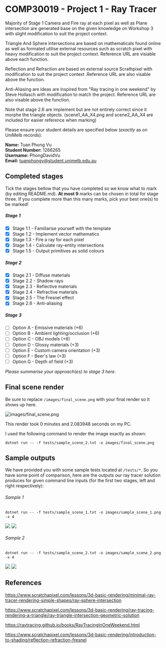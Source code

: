 # COMP30019 - Project 1 - Ray Tracer

Majority of Stage 1 Camera and Fire ray at each pixel as well as Plane intersection  are generated base on the given knowledge on Workshop 3 with slight modification to suit the project context.

Triangle And Sphere Intersections are based on mathematicals found online as well as formated utilise external resources such as scratch pixel with heavy modification to suit the project context. Reference URL are visiable above each function.

Reflection and Refraction are based on external source Scrathpixel with modification to suit the project context
.Reference URL are also visable above the function.

Anti-Aliasing are ideas are inspired from "Ray tracing in one weekend" by Steve Hollasch with modification to match the project. Reference URL are also visable above the function.

Note that stage 2.6 are implement but are not entirely correct since it morphe the triangle objects. 
    (scene1_AA_X4.png and scene2_AA_X4 are included for easier reference when marking) 

Please ensure your student details are specified below (*exactly* as on UniMelb
records):

**Name:** Tuan Phong Vu \
**Student Number:** 1266265 \
**Username:** PhongDavidVu \
**Email:** tuanphongv@student.unimelb.edu.au

## Completed stages

Tick the stages bellow that you have completed so we know what to mark (by
editing README.md). **At most 9** marks can be chosen in total for stage
three. If you complete more than this many marks, pick your best one(s) to be
marked!

<!---
Tip: To tick, place an x between the square brackes [ ], like so: [x]
-->

##### Stage 1

- [x] Stage 1.1 - Familiarise yourself with the template
- [x] Stage 1.2 - Implement vector mathematics
- [x] Stage 1.3 - Fire a ray for each pixel
- [x] Stage 1.4 - Calculate ray-entity intersections
- [x] Stage 1.5 - Output primitives as solid colours

##### Stage 2

- [x] Stage 2.1 - Diffuse materials
- [x] Stage 2.2 - Shadow rays
- [x] Stage 2.3 - Reflective materials
- [x] Stage 2.4 - Refractive materials
- [x] Stage 2.5 - The Fresnel effect
- [x] Stage 2.6 - Anti-aliasing

##### Stage 3

- [ ] Option A - Emissive materials (+6)
- [ ] Option B - Ambient lighting/occlusion (+6)
- [ ] Option C - OBJ models (+6)
- [ ] Option D - Glossy materials (+3)
- [ ] Option E - Custom camera orientation (+3)
- [ ] Option F - Beer's law (+3)
- [ ] Option G - Depth of field (+3)

*Please summarise your approach(es) to stage 3 here.*

## Final scene render

Be sure to replace ```/images/final_scene.png``` with your final render so it
shows up here.

![images/final_scene.png](images/final_scene.png)

This render took 0 minutes and 2.083948 seconds on my PC.

I used the following command to render the image exactly as shown:

```
dotnet run -- -f tests/sample_scene_2.txt -o images/final_scene.png 
```

## Sample outputs

We have provided you with some sample tests located at ```/tests/*```. So you
have some point of comparison, here are the outputs our ray tracer solution
produces for given command line inputs (for the first two stages, left and right
respectively):

###### Sample 1

```
dotnet run -- -f tests/sample_scene_1.txt -o images/sample_scene_1.png -x 4
```

<p float="left">
  <img src="images/sample_scene_1_s1.png" />
  <img src="images/sample_scene_1_s2.png" /> 
</p>

###### Sample 2

```
dotnet run -- -f tests/sample_scene_2.txt -o images/sample_scene_2.png -x 4
```

<p float="left">
  <img src="images/sample_scene_2_s1.png" />
  <img src="images/sample_scene_2_s2.png" /> 
</p>

## References

https://www.scratchapixel.com/lessons/3d-basic-rendering/minimal-ray-tracer-rendering-simple-shapes/ray-sphere-intersection

https://www.scratchapixel.com/lessons/3d-basic-rendering/ray-tracing-rendering-a-triangle/ray-triangle-intersection-geometric-solution

https://raytracing.github.io/books/RayTracingInOneWeekend.html

https://www.scratchapixel.com/lessons/3d-basic-rendering/introduction-to-shading/reflection-refraction-fresnel

